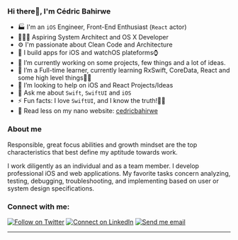 ### Hi there👋, I'm Cédric Bahirwe


- 🏭 I'm an `iOS` Engineer, Front-End Enthusiast (`React` actor)
- 👨🏽‍💻 Aspiring System Architect and OS X Developer
- ⚙ I'm passionate about Clean Code and Architecture
- 📱 I build apps for iOS and watchOS plateforms⌚️
- 🔭 I’m currently working on some projects, few things and a lot of ideas.
- 🌱 I’m a Full-time learner, currently learning RxSwift, CoreData, React and some high level things💫😉
- 👯 I’m looking to help on iOS and React Projects/Ideas
- 💬 Ask me about `Swift`, `SwiftUI` and `iOS`
- ⚡ Fun facts: I love `SwiftUI`, and I know the truth!🧞‍♂️
- 🔦 Read less on my nano website: [cedricbahirwe](https://cedricbahirwe.github.io)
<!-- - ★ Worldwide top 25 in `SwiftUI` field at [StackOverflow](https://stackoverflow.com/tags/swiftui/topusers) -->
<!-- 
</a>
<a href="https://github.com/cedricbahirwe/cedricbahirwe">
  <img align="center" src="https://github-readme-stats.vercel.app/api/top-langs/?username=cedricbahirwe&layout=compact" />
</a> -->

### About me
Responsible, great focus abilities and growth mindset are the top characteristics that best define my aptitude towards work.

I work diligently as an individual and as a team member. I develop professional iOS and web applications. My favorite tasks concern analyzing, testing, debugging, troubleshooting, and implementing based on user or system design specifications.

### Connect with me:

[![Follow on Twitter](https://img.shields.io/badge/--twitter?label=Twitter&logo=Twitter&style=social)](https://twitter.com/cedricbahirwe) [![Connect on LinkedIn](https://img.shields.io/badge/--linkedin?label=LinkedIn&logo=LinkedIn&style=social)](https://www.linkedin.com/in/cedricbahirwe) [![Send me email](https://img.shields.io/badge/--gmail?label=Gmail&logo=Gmail&style=social)](mailto:cedbahirwe@gmail.com)
___
